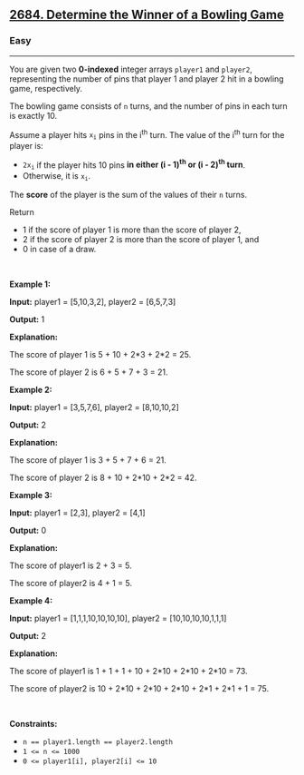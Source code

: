 <h2><a href="https://leetcode.com/problems/determine-the-winner-of-a-bowling-game">2684. Determine the Winner of a Bowling Game</a></h2><h3>Easy</h3><hr><p>You are given two <strong>0-indexed</strong> integer arrays <code><font face="monospace">player1</font></code> and <code>player2</code>, representing the number of pins that player 1 and player 2 hit in a bowling game, respectively.</p>

<p>The bowling game consists of <code>n</code> turns, and the number of pins in each turn is exactly 10.</p>

<p>Assume a player hits <code>x<sub>i</sub></code> pins in the i<sup>th</sup> turn. The value of the i<sup>th</sup> turn for the player is:</p>

<ul>
	<li><code>2x<sub>i</sub></code> if the player hits 10 pins <b>in either (i - 1)<sup>th</sup> or (i - 2)<sup>th</sup> turn</b>.</li>
	<li>Otherwise, it is <code>x<sub>i</sub></code>.</li>
</ul>

<p>The <strong>score</strong> of the player is the sum of the values of their <code>n</code> turns.</p>

<p>Return</p>

<ul>
	<li>1 if the score of player 1 is more than the score of player 2,</li>
	<li>2 if the score of player 2 is more than the score of player 1, and</li>
	<li>0 in case of a draw.</li>
</ul>

<p>&nbsp;</p>
<p><strong class="example">Example 1:</strong></p>

<div class="example-block">
<p><strong>Input:</strong> <span class="example-io">player1 = [5,10,3,2], player2 = [6,5,7,3]</span></p>

<p><strong>Output:</strong> <span class="example-io">1</span></p>

<p><strong>Explanation:</strong></p>

<p>The score of player 1 is 5 + 10 + 2*3 + 2*2 = 25.</p>

<p>The score of player 2 is 6 + 5 + 7 + 3 = 21.</p>
</div>

<p><strong class="example">Example 2:</strong></p>

<div class="example-block">
<p><strong>Input:</strong> <span class="example-io">player1 = [3,5,7,6], player2 = [8,10,10,2]</span></p>

<p><strong>Output:</strong> <span class="example-io">2</span></p>

<p><strong>Explanation:</strong></p>

<p>The score of player 1 is 3 + 5 + 7 + 6 = 21.</p>

<p>The score of player 2 is 8 + 10 + 2*10 + 2*2 = 42.</p>
</div>

<p><strong class="example">Example 3:</strong></p>

<div class="example-block">
<p><strong>Input:</strong> <span class="example-io">player1 = [2,3], player2 = [4,1]</span></p>

<p><strong>Output:</strong> <span class="example-io">0</span></p>

<p><strong>Explanation:</strong></p>

<p>The score of player1 is 2 + 3 = 5.</p>

<p>The score of player2 is 4 + 1 = 5.</p>
</div>

<p><strong class="example">Example 4:</strong></p>

<div class="example-block">
<p><strong>Input:</strong> <span class="example-io">player1 = [1,1,1,10,10,10,10], player2 = [10,10,10,10,1,1,1]</span></p>

<p><strong>Output:</strong> <span class="example-io">2</span></p>

<p><strong>Explanation:</strong></p>

<p>The score of player1 is 1 + 1 + 1 + 10 + 2*10 + 2*10 + 2*10 = 73.</p>

<p>The score of player2 is 10 + 2*10 + 2*10 + 2*10 + 2*1 + 2*1 + 1 = 75.</p>
</div>

<p>&nbsp;</p>
<p><strong>Constraints:</strong></p>

<ul>
	<li><code>n == player1.length == player2.length</code></li>
	<li><code>1 &lt;= n &lt;= 1000</code></li>
	<li><code>0 &lt;= player1[i], player2[i] &lt;= 10</code></li>
</ul>
